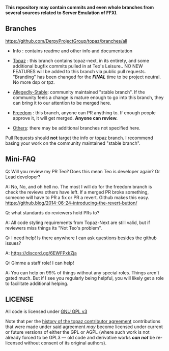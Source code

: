 **This repository may contain commits and even whole branches from several sources related to Server Emulation of FFXI.**


## Branches

https://github.com/DerpyProjectGroup/topaz/branches/all

 * Info : contains readme and other info and documentation

 * [Topaz](https://github.com/DerpyProjectGroup/topaz/tree/topaz) : this branch contains topaz-next, in its entirety, and some additional bugfix commits pulled in at Teo's Leisure.. NO NEW FEATURES will be added to this branch via public pull requests. "Branding" has been changed for the _**FINAL**_ time to be project neutral. No more dsp or tpz.

 * [Allegedly-Stable](https://github.com/DerpyProjectGroup/topaz/tree/allegedly-stable): community maintained "stable branch". If the community feels a change is mature enough to go into this branch, they can bring it to our attention to be merged here.

 * [Freedom](https://github.com/DerpyProjectGroup/topaz/tree/freedom) : this branch, anyone can PR anything to. If enough people approve it, it will get merged. **Anyone can review.**

 * [Others](https://github.com/DerpyProjectGroup/topaz/branches/all): there may be additional branches not specified here.

Pull Requests should **not** target the info or topaz branch. I recommend basing your work on the community maintained "stable branch".


## Mini-FAQ
Q: Will you review my PR Teo? Does this mean Teo is developer again? Or Lead developer?

A: No, No, and oh hell no. The most I will do for the freedom branch is check the reviews others have left. If a merged PR broke something, someone will have to PR a fix or PR a revert. Github makes this easy. https://github.blog/2014-06-24-introducing-the-revert-button/

Q: what standards do reviewers hold PRs to?

A: All code styling requirements from Topaz-Next are still valid, but if reviewers miss things its "Not Teo's problem". 

Q: I need help! Is there anywhere I can ask questions besides the github issues?

A: https://discord.gg/6EWFPxkZja

Q: Gimme a staff role! I can help!

A: You can help on 99% of things without any special roles. Things aren't gated much. But if I see you regularly being helpful, you will likely get a role to facilitate additional helping.

## LICENSE
All code is licensed under [GNU GPL v3](https://www.gnu.org/licenses/gpl-3.0.en.html)

Note that per the [history of the topaz contributor agreement](https://github.com/project-topaz/topaz/commits/release/CONTRIBUTOR_AGREEMENT.md) contributions that were made under said agreement _may_ become licensed under current or future versions of either the GPL or AGPL (where such work is not already forced to be GPL3 — old code and derivative works _**can not**_ be re-licensed without consent of its original authors).
